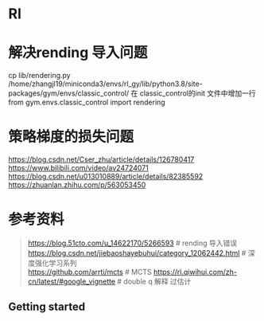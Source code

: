 # Rl

# 解决rending 导入问题
cp lib/rendering.py /home/zhangjl19/miniconda3/envs/rl_gy/lib/python3.8/site-packages/gym/envs/classic_control/
在 classic_control的init 文件中增加一行 from gym.envs.classic_control import rendering

# 策略梯度的损失问题
https://blog.csdn.net/Cser_zhu/article/details/126780417
https://www.bilibili.com/video/av24724071
https://blog.csdn.net/u013010889/article/details/82385592
https://zhuanlan.zhihu.com/p/563053450

# 参考资料
> https://blog.51cto.com/u_14622170/5266593 # rending 导入错误
> https://blog.csdn.net/jiebaoshayebuhui/category_12062442.html # 深度强化学习系列  
> https://github.com/arrti/mcts # MCTS
> https://rl.qiwihui.com/zh-cn/latest/#google_vignette # double q 解释 过估计


## Getting started


